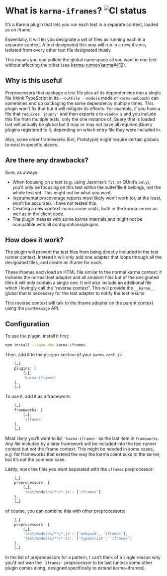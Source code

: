 # What is `karma-iframes`? ![CI status](https://api.travis-ci.org/sabberworm/karma-iframes.svg?branch=master)

It’s a Karma plugin that lets you run each test in a separate context, loaded as an iframe.

Essentially, it will let you designate a set of files as running each in a separate context. A test designated this way will run in a new iframe, isolated from every other test file designated thusly.

This means you can pollute the global namespace all you want in one test without affecting the other (see [karma-runner/karma#412](https://github.com/karma-runner/karma/issues/412)).

## Why is this useful

Preprocessors that package a test file plus all its dependencies into a single file (think TypeScript in its `--outFile --module` mode or `karma-webpack`) can sometimes end up packaging the same dependency multiple times. This plugin won’t fix that but it will mitigate its effects. For example, if you have a file that `require`s `'jquery'` and then exports `$` to `window.$` and you include this file from multiple tests, only the one instance of jQuery that is loaded last will actually be global but it may or may not have all required jQuery plugins registered to it, depending on which entry file they were included in.

Also, some older frameworks (Ext, Prototype) might require certain globals to exist in specific places.

## Are there any drawbacks?

Sure, as always:

* When focusing on a test (e.g. using Jasmine’s `fit`, or QUnit’s `only`), you’ll only be focusing on this test within the suite/file it belongs, not the whole test set. This might not be what you want.
* Instrumentation/coverage reports most likely won’t work (or, at the least, won’t be accurate). I have not tested this.
* Creating a new context incurs some costs, both in the karma server as well as in the client code.
* The plugin messes with some karma internals and might not be compatible with all configurations/plugins.

## How does it work?

The plugin will prevent the test files from being directly included in the test runner context. Instead it will only add one adapter that loops through all the designated files, and create an iframe for each.

These iframes each load an HTML file similar to the normal karma context: it includes the normal test adapter and all ambient files but of the designated files it will only contain a single one. It will also include an additional file which I lovingly call the “reverse context”. This will provide the `__karma__` global that is necessary for the test adapter to notify the test results.

This reverse context will talk to the iframe adapter on the parent context using the `postMessage` API.

## Configuration

To use the plugin, install it first:

```bash
npm install --save-dev karma-iframes
```

Then, add it to the `plugins` section of your `karma.conf.js`:

```javascript
	[…]
	plugins: [
		[…],
		'karma-iframes'
	],
	[…]
```

To use it, add it as a framework:

```javascript
	[…]
	frameworks: [
		[…],
		'iframes'
	],
	[…]
```

Most likely you’ll want to list `'karma-iframes'` as the last item in `frameworks`.
Any file included by a later framework will be included into the test runner context but not the iframe context. This might be needed in some cases, e.g. for frameworks that extend the way the karma client talks to the server, but it’s not the common case.

Lastly, mark the files you want separated with the `iframes` preprocessor:

```javascript
	[…]
	preprocessors: {
		[…],
		'test/modules/**/*.js': ['iframes']
	},
	[…]
```

of course, you can combine this with other preprocessors:

```javascript
	[…]
	preprocessors: {
		[…],
		'test/modules/**/*.js': ['webpack', 'iframes'],
		'test/modules/**/*.ts': ['typescript', 'iframes']
	},
	[…]
```

In the list of preprocessors for a pattern, I can’t think of a single reason why you’d not wan the `'iframes'` preprocessor to be last (unless some other plugin comes along, designed specifically to extend karma-iframes).
